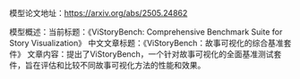 模型论文地址：https://arxiv.org/abs/2505.24862

模型概述：当前标题：《ViStoryBench: Comprehensive Benchmark Suite for Story Visualization》
中文文章标题：《ViStoryBench：故事可视化的综合基准套件》
文章内容：提出了ViStoryBench，一个针对故事可视化的全面基准测试套件，旨在评估和比较不同故事可视化方法的性能和效果。
